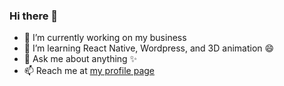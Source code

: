 ### Hi there 👋

- 🔭 I’m currently working on my business
- 🌱 I’m learning React Native, Wordpress, and 3D animation 😄
- 💬 Ask me about anything ✨
- 📫 Reach me at [my profile page](https://jack4125.github.io/)

<!--
**Jack4125/Jack4125** is a ✨ _special_ ✨ repository because its `README.md` (this file) appears on your GitHub profile.

Here are some ideas to get you started:

- 🔭 I’m currently working on ...
- 🌱 I’m currently learning ...
- 👯 I’m looking to collaborate on ...
- 🤔 I’m looking for help with ...
- 💬 Ask me about ...
- 📫 How to reach me: ...
- 😄 Pronouns: ...
- ⚡ Fun fact: ...
-->
